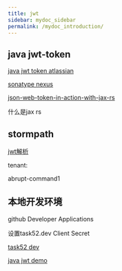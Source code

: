 ```yaml
---
title: jwt
sidebar: mydoc_sidebar
permalink: /mydoc_introduction/
---
```


## java jwt-token

   [java jwt token atlassian](https://developer.atlassian.com/static/connect/docs/latest/concepts/understanding-jwt.html)

[sonatype nexus](https://books.sonatype.com/nexus-book/reference/running.html)

[json-web-token-in-action-with-jax-rs](https://abhirockzz.wordpress.com/2016/03/18/json-web-token-in-action-with-jax-rs/)

什么是jax rs

## stormpath

[jwt解析](https://jwt.io/)

tenant:

abrupt-command1

## 本地开发环境

github Developer Applications

设置task52.dev Client Secret

[task52 dev](task52.dev)

[java jwt demo](https://github.com/bigmeow/JWT.git)
